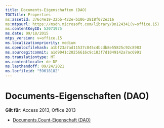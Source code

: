 ```yaml
---
title: Documents-Eigenschaften (DAO)
TOCTitle: Properties
ms:assetid: 376c4e19-32bb-422e-b106-2818f072e316
ms:mtpsurl: https://msdn.microsoft.com/library/Dn124341(v=office.15)
ms:contentKeyID: 52071975
ms.date: 09/18/2015
mtps_version: v=office.15
ms.localizationpriority: medium
ms.openlocfilehash: a1bf23a7ad11537c845c4bcdb8e55825c92c8983
ms.sourcegitcommit: a1d9041c20256616c9c183f7d1049142a7ac6991
ms.translationtype: MT
ms.contentlocale: de-DE
ms.lasthandoff: 09/24/2021
ms.locfileid: "59618182"
---
```

# <a name="documents-properties-dao"></a>Documents-Eigenschaften (DAO)

**Gilt für**: Access 2013, Office 2013

- [Documents.Count-Eigenschaft (DAO)](documents-count-property-dao.md)

